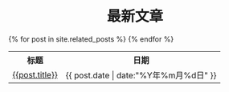 <html>
<body>
<div class="row">
  <div class="col-md-12">
    <div class="panel panel-primary">
      <div class="panel-heading">
        <center><h1>最新文章</h1></center>
      </div>
      <table>
        <tr>
          <th>标题</th>
          <th>日期</th>
        </tr>
      {% for post in site.related_posts %}
      <tr>
        <td>
          <a  href='{{ post.url }}' class="list-group-item pjaxlink clearfix">
          {{post.title}}</a>
        </td>
        <td>
          <span class="badge">{{ post.date | date:"%Y年%m月%d日" }}</span>
        </td>
        </tr>
      {% endfor %}
      </table>
    </div>
  </div>
</div>
</body>
</html>


